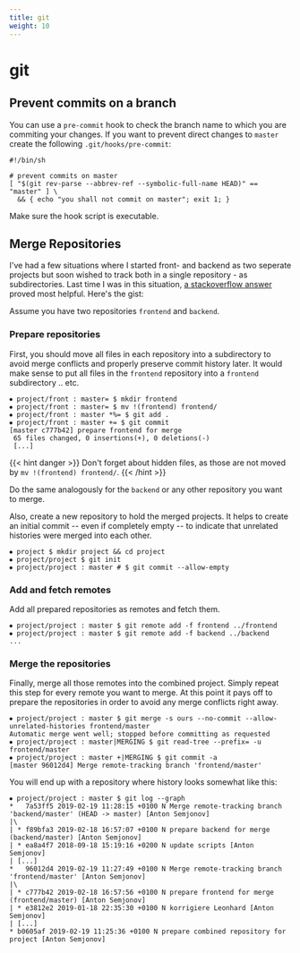 ```yaml
---
title: git
weight: 10
---
```


# git

## Prevent commits on a branch

You can use a `pre-commit` hook to check the branch name to which you are commiting your changes. If
you want to prevent direct changes to `master` create the following `.git/hooks/pre-commit`:

```
#!/bin/sh

# prevent commits on master
[ "$(git rev-parse --abbrev-ref --symbolic-full-name HEAD)" == "master" ] \
  && { echo "you shall not commit on master"; exit 1; }
```

Make sure the hook script is executable.

## Merge Repositories

I've had a few situations where I started front- and backend as two seperate projects but soon
wished to track both in a single repository - as subdirectories. Last time I was in this situation,
[a stackoverflow answer](https://stackoverflow.com/a/6442034) proved most helpful. Here's the gist:

Assume you have two repositories `frontend` and `backend`.

### Prepare repositories

First, you should move all files in each repository into a subdirectory to avoid merge conflicts and
properly preserve commit history later. It would make sense to put all files in the `frontend`
repository into a `frontend` subdirectory .. etc.

```
⦁ project/front : master= $ mkdir frontend
⦁ project/front : master= $ mv !(frontend) frontend/
⦁ project/front : master *%= $ git add .
⦁ project/front : master += $ git commit
[master c777b42] prepare frontend for merge
 65 files changed, 0 insertions(+), 0 deletions(-)
 [...]
```

{{< hint danger >}}
Don't forget about hidden files, as those are not moved by `mv !(frontend) frontend/`.
{{< /hint >}}

Do the same analogously for the `backend` or any other repository you want to merge.

Also, create a new repository to hold the merged projects. It helps to create an initial commit --
even if completely empty -- to indicate that unrelated histories were merged into each other.

```
⦁ project $ mkdir project && cd project
⦁ project/project $ git init
⦁ project/project : master # $ git commit --allow-empty
```

### Add and fetch remotes

Add all prepared repositories as remotes and fetch them.

```
⦁ project/project : master $ git remote add -f frontend ../frontend
⦁ project/project : master $ git remote add -f backend ../backend
...
```

### Merge the repositories

Finally, merge all those remotes into the combined project. Simply repeat this step for every remote
you want to merge. At this point it pays off to prepare the repositories in order to avoid any merge
conflicts right away.

```
⦁ project/project : master $ git merge -s ours --no-commit --allow-unrelated-histories frontend/master
Automatic merge went well; stopped before committing as requested
⦁ project/project : master|MERGING $ git read-tree --prefix= -u frontend/master
⦁ project/project : master +|MERGING $ git commit -a
[master 96012d4] Merge remote-tracking branch 'frontend/master'
```

You will end up with a repository where history looks somewhat like this:

```
⦁ project/project : master $ git log --graph
*   7a53ff5 2019-02-19 11:28:15 +0100 N Merge remote-tracking branch 'backend/master' (HEAD -> master) [Anton Semjonov]
|\
| * f89bfa3 2019-02-18 16:57:07 +0100 N prepare backend for merge (backend/master) [Anton Semjonov]
| * ea8a4f7 2018-09-18 15:19:16 +0200 N update scripts [Anton Semjonov]
| [...]
*   96012d4 2019-02-19 11:27:49 +0100 N Merge remote-tracking branch 'frontend/master' [Anton Semjonov]
|\
| * c777b42 2019-02-18 16:57:56 +0100 N prepare frontend for merge (frontend/master) [Anton Semjonov]
| * e3812e2 2019-01-18 22:35:30 +0100 N korrigiere Leonhard [Anton Semjonov]
| [...]
* b0605af 2019-02-19 11:25:36 +0100 N prepare combined repository for project [Anton Semjonov]
```
